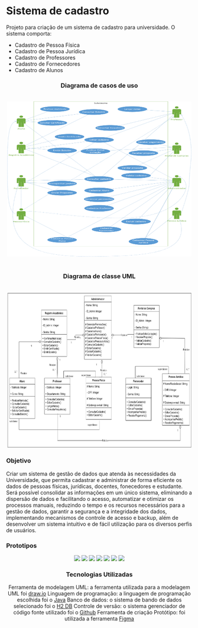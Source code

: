 # Sistema de cadastro
Projeto para criação de um sistema de cadastro para universidade. O sistema comporta:

- Cadastro de Pessoa Física ​
- Cadastro de Pessoa Jurídica ​
- Cadastro de Professores ​
- Cadastro de Fornecedores ​
- Cadastro de Alunos

<div align="center">
  
### Diagrama de casos de uso
</br>
<img src="assets\img\diagrama-de-casos-de-uso.png" width="500" height="420">
</br>
</br>

### Diagrama de classe UML
</br>
<img src="assets\img\diagframa-de-classe-uml.png" width="500" height="420">
</div>

### Objetivo

Criar um sistema de gestão de dados que atenda às necessidades da Universidade, que permita cadastrar e administrar 
de forma eficiente os dados de pessoas físicas, jurídicas, docentes, fonecedores e estudante. 
Será possível consolidar as informações em um único sistema, eliminando a dispersão de dados e facilitando o acesso,
automatizar e otimizar os processos manuais, reduzindo o tempo e os recursos necessários para a gestão de dados, 
garantir a segurança e a integridade dos dados, implementando mecanismos de controle de acesso e backup, além de 
desenvolver um sistema intuitivo e de fácil utilização para os diversos perfis de usuários.


### Prototipos

<div align="center">
<img src="https://github.com/user-attachments/assets/2cb35788-d05c-4fe5-bf46-5d667494e6e6">
<img src="https://github.com/user-attachments/assets/602e88e6-ba90-44f3-8318-e9aa4c336c17">
<img src="https://github.com/user-attachments/assets/ce6d11d3-5a94-4789-b6de-b64082aa1f41">
<img src="https://github.com/user-attachments/assets/5ea4ca0f-296b-4ed0-9997-5d7052d21304">
<img src="https://github.com/user-attachments/assets/86a93572-8b21-48b6-9cf2-7eeb82b7c116">
<img src="https://github.com/user-attachments/assets/a517bb64-b61a-416f-93af-872cd0de1be1">
<img src="https://github.com/user-attachments/assets/4a15e87e-cebc-4827-abbc-a89825bd1d8a">
<div>



### Tecnologias Utilizadas

Ferramenta de modelagem UML: a ferramenta utilizada para a modelagem UML foi [draw.io](https://www.drawio.com/)
Linguagem de programação: a linguagem de programação escolhida foi o [Java](https://www.java.com/pt-BR/)
Banco de dados: o sistema de bando de dados selecionado foi o [H2 DB](https://www.h2database.com/html/main.html)
Controle de versão: o sistema gerenciador de código fonte utilizado foi o [Github](https://github.com/) 
Ferramenta de criação Protótipo: foi utilizada a ferramenta [Figma](https://www.figma.com/)
